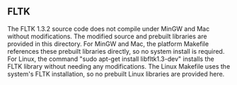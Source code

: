 FLTK
----

The FLTK 1.3.2 source code does not compile under MinGW and Mac without modifications.  The modified source and prebuilt libraries are provided in this directory.  For MinGW and Mac, the platform Makefile references these prebuilt libraries directly, so no system install is required.  For Linux, the command "sudo apt-get install libfltk1.3-dev" installs the FLTK library without needing any modifications.  The Linux Makefile uses the system's FLTK installation, so no prebuilt Linux libraries are provided here.
